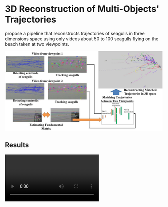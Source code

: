 # 3D Reconstruction of Multi-Objects' Trajectories
propose a pipeline that reconstructs trajectories of seagulls in three dimensions 
space using only videos about 50 to 100 seagulls flying on the beach taken at two viewpoints.

<img src = "src\overview.png">

## Results

<video src="result\3d.mp4"/>
<video src="result\tracking2deach.mp4"/>

## Implemention

    pip install -r requirements.txt

### centroid detection

    python seagull_detection.py
  
### calculate F matrix

    python calculateF.py
  
### matching

    python trajctory_matching.py

### 결과 동영상 저장하기

    python visualize.py --three_d --two_d
